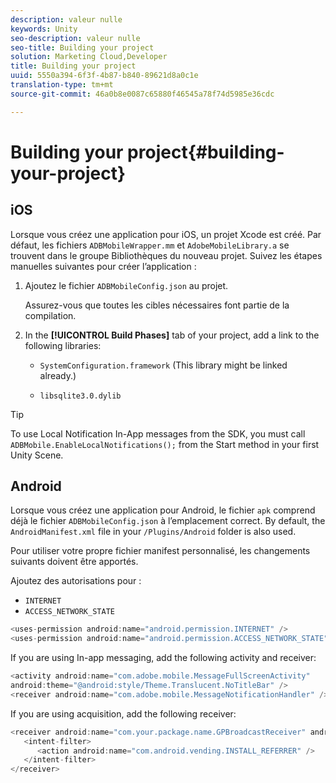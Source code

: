 ```yaml
---
description: valeur nulle
keywords: Unity
seo-description: valeur nulle
seo-title: Building your project
solution: Marketing Cloud,Developer
title: Building your project
uuid: 5550a394-6f3f-4b87-b840-89621d8a0c1e
translation-type: tm+mt
source-git-commit: 46a0b8e0087c65880f46545a78f74d5985e36cdc

---
```



# Building your project{#building-your-project}

## iOS

Lorsque vous créez une application pour iOS, un projet Xcode est créé. Par défaut, les fichiers `ADBMobileWrapper.mm` et `AdobeMobileLibrary.a` se trouvent dans le groupe Bibliothèques du nouveau projet. Suivez les étapes manuelles suivantes pour créer l’application :

1. Ajoutez le fichier `ADBMobileConfig.json` au projet.

   Assurez-vous que toutes les cibles nécessaires font partie de la compilation.

1. In the **[!UICONTROL Build Phases]** tab of your project, add a link to the following libraries:

   * `SystemConfiguration.framework`
(This library might be linked already.)

   * `libsqlite3.0.dylib`

>[!TIP]
>
>To use Local Notification In-App messages from the SDK, you must call `ADBMobile.EnableLocalNotifications();` from the Start method in your first Unity Scene.

## Android

Lorsque vous créez une application pour Android, le fichier `apk` comprend déjà le fichier `ADBMobileConfig.json` à l’emplacement correct. By default, the `AndroidManifest.xml` file in your `/Plugins/Android` folder is also used.

Pour utiliser votre propre fichier manifest personnalisé, les changements suivants doivent être apportés.

Ajoutez des autorisations pour :

* `INTERNET`
* `ACCESS_NETWORK_STATE`

```java
<uses-permission android:name="android.permission.INTERNET" /> 
<uses-permission android:name="android.permission.ACCESS_NETWORK_STATE" />
```

If you are using In-app messaging, add the following activity and receiver:

```java
<activity android:name="com.adobe.mobile.MessageFullScreenActivity"  
android:theme="@android:style/Theme.Translucent.NoTitleBar" /> 
<receiver android:name="com.adobe.mobile.MessageNotificationHandler" /> 
```

If you are using acquisition, add the following receiver:

```java
<receiver android:name="com.your.package.name.GPBroadcastReceiver" android:exported="true"> 
   <intent-filter> 
      <action android:name="com.android.vending.INSTALL_REFERRER" /> 
   </intent-filter> 
</receiver>
```
